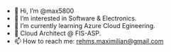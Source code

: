- 👋 Hi, I’m @max5800
- 👀 I’m interested in Software & Electronics.
- 🌱 I’m currently learning Azure Cloud Egineering.
- 💼 Cloud Architect @ FIS-ASP.
- 📫 How to reach me: rehms.maximilian@gmail.com

<!---
max5800/max5800 is a ✨ special ✨ repository because its `README.md` (this file) appears on your GitHub profile.
You can click the Preview link to take a look at your changes.
--->
